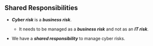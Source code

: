 ## Shared Responsibilities

* **_Cyber risk_** is a **_business risk_**. 
  - It needs to be managed as a **_business risk_** and not as an **_IT risk_**.

* We have a **_shared responsibility_** to manage cyber risks.
